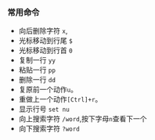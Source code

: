 ### 常用命令

- 向后删除字符 `x`,
- 光标移动到行尾 `$`
- 光标移动到行首 `0`
- 复制一行 `yy`
- 粘贴一行 `pp`
- 删除一行 `dd`
- 复原前一个动作`u`。
- 重做上一个动作`[Ctrl]+r`。
- 显示行号 `set nu`
- 向上搜索字符 `/word`,按下字母`n`查看下一个
- 向下搜索字符 `?word`
